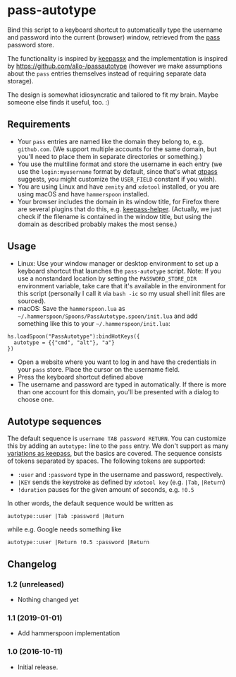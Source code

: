 # pass-autotype

Bind this script to a keyboard shortcut to automatically type the username and
password into the current (browser) window, retrieved from
the [pass](https://www.passwordstore.org/) password store.

The functionality is inspired by [keepassx](https://www.keepassx.org/) and the
implementation is inspired by https://github.com/allo-/passautotype (however we
make assumptions about the `pass` entries themselves instead of requiring
separate data storage).

The design is somewhat idiosyncratic and tailored to fit _my_ brain. Maybe
someone else finds it useful, too. :)


## Requirements

* Your `pass` entries are named like the domain they belong to, e.g.
  `github.com`. (We support multiple accounts for the same domain, but you'll
  need to place them in separate directories or something.)
* You use the multiline format and store the username in each entry (we use the
  `login:myusername` format by default, since that's
  what [qtpass](https://qtpass.org/) suggests, you might customize the
  `USER_FIELD` constant if you wish).
* You are using Linux and have `zenity` and `xdotool` installed,
  or you are using macOS and have `hammerspoon` installed.
* Your browser includes the domain in its window title, for Firefox there are
  several plugins that do this, e.g. [keepass-helper](https://addons.mozilla.org/en-US/firefox/addon/keepass-helper/).
  (Actually, we just check if the filename is contained in the window title,
  but using the domain as described probably makes the most sense.)


## Usage

* Linux: Use your window manager or desktop environment to set up a keyboard shortcut
  that launches the `pass-autotype` script. Note: If you use a nonstandard location by setting
  the `PASSWORD_STORE_DIR` environment variable, take care that it's available
  in the environment for this script (personally I call it via `bash -ic` so my
  usual shell init files are sourced).
* macOS: Save the `hammerspoon.lua` as `~/.hammerspoon/Spoons/PassAutotype.spoon/init.lua`
  and add something like this to your `~/.hammerspoon/init.lua`:

```
hs.loadSpoon("PassAutotype"):bindHotKeys({
  autotype = {{"cmd", "alt"}, "a"}
})
```

* Open a website where you want to log in and have the credentials in your
  `pass` store. Place the cursor on the username field.
* Press the keyboard shortcut defined above
* The username and password are typed in automatically. If there is more than
  one account for this domain, you'll be presented with a dialog to choose one.


## Autotype sequences

The default sequence is `username TAB password RETURN`. You can customize this
by adding an `autotype:` line to the `pass` entry. We don't support as
many [variations as keepass](http://keepass.info/help/base/autotype.html), but
the basics are covered. The sequence consists of tokens separated by spaces. The
following tokens are supported:

* `:user` and `:password` type in the username and password, respectively.
* `|KEY` sends the keystroke as defined by `xdotool key`
  (e.g. `|Tab`, `|Return`)
* `!duration` pauses for the given amount of seconds, e.g. `!0.5`

In other words, the default sequence would be written as

```
autotype::user |Tab :password |Return
```

while e.g. Google needs something like

```
autotype::user |Return !0.5 :password |Return
```


## Changelog

### 1.2 (unreleased)

* Nothing changed yet

### 1.1 (2019-01-01)

* Add hammerspoon implementation

### 1.0 (2016-10-11)

* Initial release.
